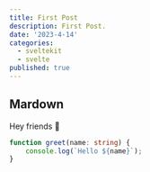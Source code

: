 ```yaml
---
title: First Post
description: First Post.
date: '2023-4-14'
categories:
  - sveltekit
  - svelte
published: true
---
```


## Mardown

Hey friends 👋

```ts
function greet(name: string) {
	console.log(`Hello ${name}`);
}
```

